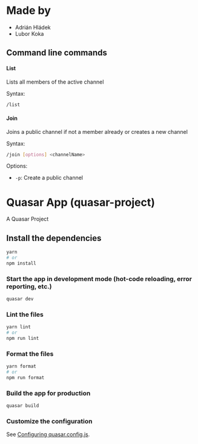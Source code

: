 # Made by
- Adrián Hládek
- Lubor Koka



## Command line commands

#### List
Lists all members of the active channel

Syntax:

```bash
/list
```

#### Join
Joins a public channel if not a member already or creates a new channel

Syntax:

```bash
/join [options] <channelName>
```

Options:
- `-p`: Create a public channel




# Quasar App (quasar-project)

A Quasar Project

## Install the dependencies
```bash
yarn
# or
npm install
```

### Start the app in development mode (hot-code reloading, error reporting, etc.)
```bash
quasar dev
```


### Lint the files
```bash
yarn lint
# or
npm run lint
```


### Format the files
```bash
yarn format
# or
npm run format
```



### Build the app for production
```bash
quasar build
```

### Customize the configuration
See [Configuring quasar.config.js](https://v2.quasar.dev/quasar-cli-webpack/quasar-config-js).
